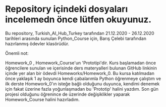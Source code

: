 # Repository içindeki dosyaları incelemedn önce lütfen okuyunuz.

Bu repository, Turkish_AI_Hub_Turkey tarafından 21.12.2020 - 26.12.2020 tarihleri arasında sunulan Python_Course için, Barış Çelebi tarafından hazırlanmış ödevler klasörüdür.

Önemli not:

Homework_0 , Homework_Course'un 'Prototipi'dir. Kurs başlamadan önce öğrencilere sunulan ve içerisinde ders materyalleri bulunan GitHub linkinin içinde yer alan bir ödevdi Homeworks/Homework_0. Bu kursa katılmadan önce yaklaşık 1 ay boyunca kendi çabalarımla Python öğrenmeye çalıştım ve ilk derste Homework_0'ın isteğe bağlı olduğunu duyunca, kendimi denemek için fakat üzerine fazla yoğunlaşmadan bu 'Prototip' halini yazdım. Son gün projesi olduğunu öğrenince de üzerinde değişiklikler yaparak Homework_Course halini hazırladım.
